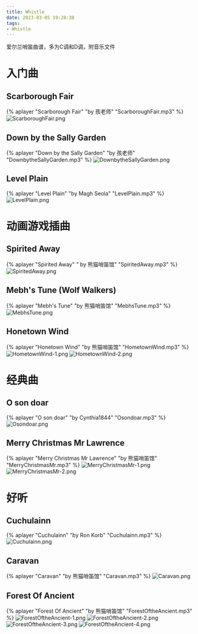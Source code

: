 ```yaml
---
title: Whistle
date: 2023-03-05 19:28:38
tags:
- Whistle
---
```


爱尔兰哨笛曲谱，多为C调和D调，附音乐文件

<!-- more -->
# 入门曲
## Scarborough Fair
{% aplayer "Scarborough Fair" "by 孩老师" "ScarboroughFair.mp3" %}
![ScarboroughFair.png](ScarboroughFair.png)

## Down by the Sally Garden
{% aplayer "Down by the Sally Garden" "by 孩老师" "DownbytheSallyGarden.mp3" %}
![DownbytheSallyGarden.png](DownbytheSallyGarden.png)

## Level Plain
{% aplayer "Level Plain" "by Magh Seola" "LevelPlain.mp3" %}
![LevelPlain.png](LevelPlain.png)

# 动画游戏插曲
## Spirited Away
{% aplayer "Spirited Away" " by 熊猫哨笛馆" "SpiritedAway.mp3" %}
![SpiritedAway.png](SpiritedAway.png)

## Mebh's Tune (Wolf Walkers)
{% aplayer "Mebh's Tune" "by 熊猫哨笛馆" "MebhsTune.mp3" %}
![MebhsTune.png](MebhsTune.png)

## Honetown Wind
{% aplayer "Honetown Wind" "by 熊猫哨笛馆" "HometownWind.mp3" %}
![HometownWind-1.png](HometownWind-1.png)
![HometownWind-2.png](HometownWind-2.png)

# 经典曲
## O son doar
{% aplayer "O son doar" "by Cynthia1844" "Osondoar.mp3" %}
![Osondoar.png](Osondoar.png)

## Merry Christmas Mr Lawrence
{% aplayer "Merry Christmas Mr Lawrence" "by 熊猫哨笛馆" "MerryChristmasMr.mp3" %}
![MerryChristmasMr-1.png](MerryChristmasMr-1.png)
![MerryChristmasMr-2.png](MerryChristmasMr-2.png)

# 好听
## Cuchulainn
{% aplayer "Cuchulainn" "by Ron Korb" "Cuchulainn.mp3" %}
![Cuchulainn.png](Cuchulainn.png)

## Caravan
{% aplayer "Caravan" "by 熊猫哨笛馆" "Caravan.mp3" %}
![Caravan.png](Caravan.png)

## Forest Of Ancient
{% aplayer "Forest Of Ancient" "by 熊猫哨笛馆" "ForestOftheAncient.mp3" %}
![ForestOftheAncient-1.png](ForestOftheAncient-1.png)
![ForestOftheAncient-2.png](ForestOftheAncient-2.png)
![ForestOftheAncient-3.png](ForestOftheAncient-3.png)
![ForestOftheAncient-4.png](ForestOftheAncient-4.png)